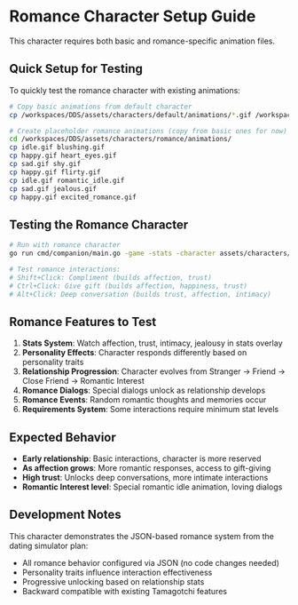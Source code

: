 # Romance Character Setup Guide

This character requires both basic and romance-specific animation files.

## Quick Setup for Testing

To quickly test the romance character with existing animations:

```bash
# Copy basic animations from default character
cp /workspaces/DDS/assets/characters/default/animations/*.gif /workspaces/DDS/assets/characters/romance/animations/

# Create placeholder romance animations (copy from basic ones for now)
cd /workspaces/DDS/assets/characters/romance/animations/
cp idle.gif blushing.gif
cp happy.gif heart_eyes.gif
cp sad.gif shy.gif
cp happy.gif flirty.gif
cp idle.gif romantic_idle.gif
cp sad.gif jealous.gif
cp happy.gif excited_romance.gif
```

## Testing the Romance Character

```bash
# Run with romance character
go run cmd/companion/main.go -game -stats -character assets/characters/romance/character.json

# Test romance interactions:
# Shift+Click: Compliment (builds affection, trust)
# Ctrl+Click: Give gift (builds affection, happiness, trust) 
# Alt+Click: Deep conversation (builds trust, affection, intimacy)
```

## Romance Features to Test

1. **Stats System**: Watch affection, trust, intimacy, jealousy in stats overlay
2. **Personality Effects**: Character responds differently based on personality traits
3. **Relationship Progression**: Character evolves from Stranger → Friend → Close Friend → Romantic Interest
4. **Romance Dialogs**: Special dialogs unlock as relationship develops
5. **Romance Events**: Random romantic thoughts and memories occur
6. **Requirements System**: Some interactions require minimum stat levels

## Expected Behavior

- **Early relationship**: Basic interactions, character is more reserved
- **As affection grows**: More romantic responses, access to gift-giving
- **High trust**: Unlocks deep conversations, more intimate interactions
- **Romantic Interest level**: Special romantic idle animation, loving dialogs

## Development Notes

This character demonstrates the JSON-based romance system from the dating simulator plan:
- All romance behavior configured via JSON (no code changes needed)
- Personality traits influence interaction effectiveness
- Progressive unlocking based on relationship stats
- Backward compatible with existing Tamagotchi features

